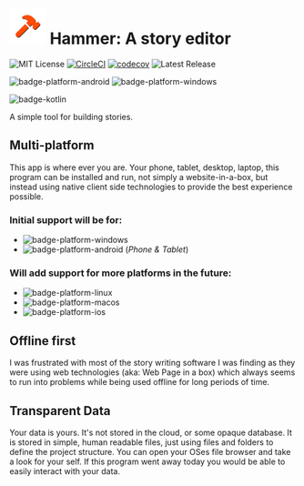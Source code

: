 # ![Hammer Logo](readme/logo.png) Hammer: A story editor

![MIT License](https://img.shields.io/github/license/Wavesonics/hammer-editor) [![CircleCI](https://img.shields.io/circleci/build/github/Wavesonics/hammer-editor/master)](https://app.circleci.com/pipelines/github/Wavesonics/hammer-editor) [![codecov](https://codecov.io/gh/Wavesonics/hammer-editor/branch/master/graph/badge.svg)](https://codecov.io/gh/Wavesonics/hammer-editor) ![Latest Release](https://img.shields.io/github/v/release/Wavesonics/hammer-editor)

![badge-platform-android] ![badge-platform-windows]

![badge-kotlin]

A simple tool for building stories.

## Multi-platform

This app is where ever you are. Your phone, tablet, desktop, laptop, this program can be installed and run, not simply a
website-in-a-box, but instead using native client side technologies to provide the best experience possible.

### Initial support will be for:
- ![badge-platform-windows]
- ![badge-platform-android] (*Phone & Tablet*)

### Will add support for more platforms in the future:
- ![badge-platform-linux]
- ![badge-platform-macos]
- ![badge-platform-ios]

## Offline first
I was frustrated with most of the story writing software I was finding as they were using web technologies (aka: Web
Page in a box) which always seems to run into problems while being used offline for long periods of time.

## Transparent Data

Your data is yours. It's not stored in the cloud, or some opaque database. It is stored in simple, human readable files,
just using files and folders to define the project structure. You can open your OSes file browser and take a look for
your self. If this program went away today you would be able to easily interact with your data.

<!-- TAG_DEPENDENCIES -->

[badge-kotlin]: https://img.shields.io/badge/kotlin-1.8.0-blue.svg?logo=kotlin

<!-- PLATFORMS -->

[badge-platform-linux]: http://img.shields.io/badge/platform-linux-2D3F6C.svg?style=flat

[badge-platform-android]: http://img.shields.io/badge/platform-android-6EDB8D.svg?style=flat

[badge-platform-ios]: http://img.shields.io/badge/platform-ios-CDCDCD.svg?style=flat

[badge-platform-windows]: http://img.shields.io/badge/platform-windows-4D76CD.svg?style=flat

[badge-platform-macos]: http://img.shields.io/badge/platform-macos-111111.svg?style=flat
